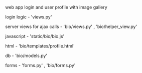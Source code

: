 
web app login and user profile with image gallery

login logic - 'views.py'

server views for ajax calls - 'bio/views.py' , 'bio/helper_view.py'

javascript - 'static/bio/bio.js'

html - 'bio/templates/profile.html'

db - 'bio/models.py'

forms - 'forms.py' , 'bio/forms.py'
